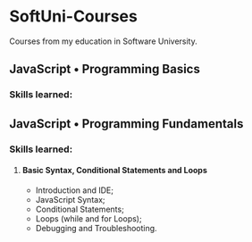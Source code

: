 # SoftUni-Courses
Courses from my education in Software University.

<h2>JavaScript • Programming Basics</h2>
<h3>Skills learned:</h3>

<h2>JavaScript • Programming Fundamentals</h2>
<h3>Skills learned:</h3>
<ol>
  <li><h4>Basic Syntax, Conditional Statements and Loops</h4></li>
  <ul>
	<li>Introduction and IDE;</li>
    <li>JavaScript Syntax;</li>
	<li>Conditional Statements;</li>
	<li>Loops (while and for Loops);</li>
	<li>Debugging and Troubleshooting.</li>
  </ul>
  </li>
</ol>